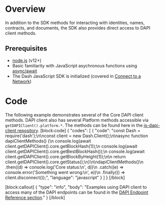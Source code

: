 # Overview
In addition to the SDK methods for interacting with identities, names, contracts, and documents, the SDK also provides direct access to DAPI client methods.

## Prerequisites
- [node.js](https://nodejs.org/en/) (v12+)
- Basic familiarity with JavaScript asychronous functions using [async/await](https://developer.mozilla.org/en-US/docs/Learn/JavaScript/Asynchronous/Async_await)
- The Dash JavaScript SDK is initialized (covered in [Connect to a Network](tutorial-connecting-to-testnet))

# Code
The following example demonstrates several of the Core DAPI client methods. DAPI client also has several Platform methods accessible via `getDAPIClient().platform.*`. The methods can be found here in the [js-dapi-client repository](https://github.com/dashevo/platform/tree/master/packages/js-dapi-client/lib/methods).
[block:code]
{
  "codes": [
    {
      "code": "const Dash = require('dash');\n\nconst client = new Dash.Client();\n\nasync function dapiClientMethods() {\n  console.log(await client.getDAPIClient().core.getBlockHash(1));\n  console.log(await client.getDAPIClient().core.getBestBlockHash());\n  console.log(await client.getDAPIClient().core.getBlockByHeight(1));\n\n  return client.getDAPIClient().core.getStatus();\n}\n\ndapiClientMethods()\n  .then((d) => console.log('Core status:\\n', d))\n  .catch((e) => console.error('Something went wrong:\\n', e))\n  .finally(() => client.disconnect());",
      "language": "javascript"
    }
  ]
}
[/block]

[block:callout]
{
  "type": "info",
  "body": "Examples using DAPI client to access many of the DAPI endpoints can be found in the [DAPI Endpoint Reference section](reference-dapi-endpoints)."
}
[/block]